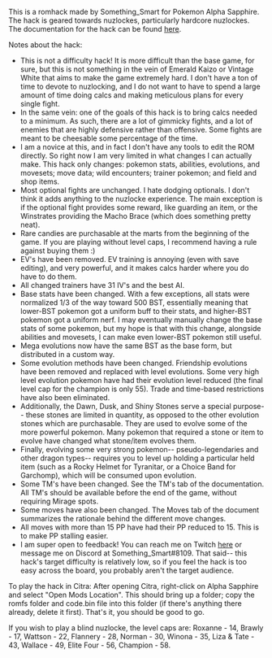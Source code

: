 This is a romhack made by Something_Smart for Pokemon Alpha Sapphire. The hack is geared towards nuzlockes, particularly hardcore nuzlockes.
The documentation for the hack can be found [here](https://docs.google.com/spreadsheets/d/e/2PACX-1vQ0_e71yvNYkNVcxzzJVm9leXN5iAWQHOmNY9B4AW_PB_nSm7c4mpjERwj9g6CMmhIFDUr7fiW13A4N/pubhtml).

Notes about the hack:
* This is not a difficulty hack! It is more difficult than the base game, for sure, but this is not something in the vein of Emerald Kaizo or Vintage White that aims to make the game extremely hard. I don't have a ton of time to devote to nuzlocking, and I do not want to have to spend a large amount of time doing calcs and making meticulous plans for every single fight.
* In the same vein: one of the goals of this hack is to bring calcs needed to a minimum. As such, there are a lot of gimmicky fights, and a lot of enemies that are highly defensive rather than offensive. Some fights are meant to be cheesable some percentage of the time.
* I am a novice at this, and in fact I don't have any tools to edit the ROM directly. So right now I am very limited in what changes I can actually make. This hack only changes: pokemon stats, abilities, evolutions, and movesets; move data; wild encounters; trainer pokemon; and field and shop items.
* Most optional fights are unchanged. I hate dodging optionals. I don't think it adds anything to the nuzlocke experience. The main exception is if the optional fight provides some reward, like guarding an item, or the Winstrates providing the Macho Brace (which does something pretty neat).
* Rare candies are purchasable at the marts from the beginning of the game. If you are playing without level caps, I recommend having a rule against buying them :)
* EV's have been removed. EV training is annoying (even with save editing), and very powerful, and it makes calcs harder where you do have to do them.
* All changed trainers have 31 IV's and the best AI.
* Base stats have been changed. With a few exceptions, all stats were normalized 1/3 of the way toward 500 BST, essentially meaning that lower-BST pokemon got a uniform buff to their stats, and higher-BST pokemon got a uniform nerf. I may eventually manually change the base stats of some pokemon, but my hope is that with this change, alongside abilities and movesets, I can make even lower-BST pokemon still useful.
* Mega evolutions now have the same BST as the base form, but distributed in a custom way.
* Some evolution methods have been changed. Friendship evolutions have been removed and replaced with level evolutions. Some very high level evolution pokemon have had their evolution level reduced (the final level cap for the champion is only 55). Trade and time-based restrictions have also been eliminated.
* Additionally, the Dawn, Dusk, and Shiny Stones serve a special purpose-- these stones are limited in quantity, as opposed to the other evolution stones which are purchasable. They are used to evolve some of the more powerful pokemon. Many pokemon that required a stone or item to evolve have changed what stone/item evolves them.
* Finally, evolving some very strong pokemon-- pseudo-legendaries and other dragon types-- requires you to level up holding a particular held item (such as a Rocky Helmet for Tyranitar, or a Choice Band for Garchomp), which will be consumed upon evolution.
* Some TM's have been changed. See the TM's tab of the documentation. All TM's should be available before the end of the game, without requiring Mirage spots.
* Some moves have also been changed. The Moves tab of the document summarizes the rationale behind the different move changes.
* All moves with more than 15 PP have had their PP reduced to 15. This is to make PP stalling easier.
* I am super open to feedback! You can reach me on Twitch [here](twitch.tv/something_smart_) or message me on Discord at Something_Smart#8109. That said-- this hack's target difficulty is relatively low, so if you feel the hack is too easy across the board, you probably aren't the target audience.

To play the hack in Citra: After opening Citra, right-click on Alpha Sapphire and select "Open Mods Location". This should bring up a folder; copy the romfs folder and code.bin file into this folder (if there's anything there already, delete it first). That's it, you should be good to go.

If you wish to play a blind nuzlocke, the level caps are: Roxanne - 14, Brawly - 17, Wattson - 22, Flannery - 28, Norman - 30, Winona - 35, Liza & Tate - 43, Wallace - 49, Elite Four - 56, Champion - 58.
